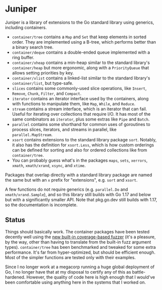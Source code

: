 # Juniper

Juniper is a library of extensions to the Go standard library using generics, including containers.

- `container/tree` contains a `Map` and `Set` that keep elements in sorted order. They are
  implemented using a B-tree, which performs better than a binary search tree.
- `container/deque` contains a double-ended queue implemented with a ring buffer.
- `container/xheap` contains a min-heap similar to the standard library's `container/heap` but
  more ergonomic, along with a `PriorityQueue` that allows setting priorities by key.
- `container/xlist` contains a linked-list similar to the standard library's `container/list`, but
  type-safe.
- `slices` contains some commonly-used slice operations, like `Insert`, `Remove`, `Chunk`, `Filter`,
  and `Compact`.
- `iterator` contains an iterator interface used by the containers, along with functions to
  manipulate them, like `Map`, `While`, and `Reduce`.
- `stream` contains a stream interface, which is an iterator that can fail. Useful for iterating
  over collections that require I/O. It has most of the same combinators as `iterator`, plus some
  extras like `Pipe` and `Batch`.
- `parallel` contains some shorthand for common uses of goroutines to process slices, iterators, and
  streams in parallel, like `parallel.MapStream`.
- `xsort` contains extensions to the standard library package `sort`. Notably, it also has the
  definition for `xsort.Less`, which is how custom orderings can be defined for sorting and also for
  ordered collections like from `container/tree`.
- You can probably guess what's in the packages `maps`, `sets`, `xerrors`, `xmath`, `xmath/xrand`,
  `xsync`, and `xtime`.

Packages that overlap directly with a standard library package are named the same but with an `x`
prefix for "extensions", e.g. `sort` and `xsort`.

A few functions do not require generics (e.g. `parallel.Do` and `xmath/xrand.Sample`), and so this
library still builds with Go 1.17 and below but with a significantly smaller API. Note that
pkg.go.dev still builds with 1.17, so the documentation is incomplete.

## Status

Things should basically work. The container packages have been tested decently well using the [new
built-in coverage-based fuzzer](https://go.dev/doc/fuzz/) (it's a pleasure, by the way, other than
having to translate from the built-in fuzz argument types). `container/tree` has been benchmarked
and tweaked for some extra performance. It's far from hyper-optimized, but should be efficient
enough. Most of the simpler functions are tested only with their examples.

Since I no longer work at a megacorp running a huge global deployment of Go, I no longer have that
at my disposal to certify any of this as battle-hardened. However, the quality of code here is high
enough that I would've been comfortable using anything here in the systems that I worked on.
